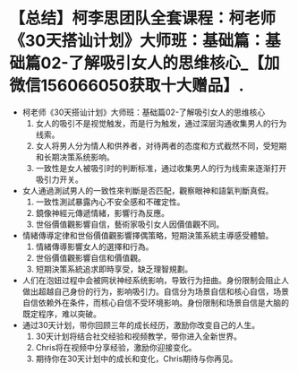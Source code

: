 # 【总结】柯李思团队全套课程：柯老师《30天搭讪计划》大师班：基础篇：基础篇02-了解吸引女人的思维核心_【加微信156066050获取十大赠品】.

-   柯老师《30天搭讪计划》大师班：基础篇02-了解吸引女人的思维核心
    1.  女人的吸引不是视觉触发，而是行为触发，通过深层沟通收集男人的行为线索。
    2.  女人将男人分为情人和供养者，对待两者的态度和方式截然不同，受短期和长期决策系统影响。
    3.  一致性是女人被吸引时的判断标准，通过收集男人的行为线索来逐渐打开吸引力开关。
-   女人通過測試男人的一致性來判斷是否匹配，觀察眼神和語氣判斷真假。
    1.  一致性測試暴露內心不安全感和不確定性。
    2.  鏡像神經元傳遞情緒，影響行為反應。
    3.  世俗價值觀影響自信，藝術家吸引女人因價值觀不同。
-   情緒傳導定律和世俗價值觀影響擇偶策略，短期決策系統主導感受體驗。
    1.  情緒傳導影響女人的選擇和行為。
    2.  世俗價值觀影響自信和價值觀。
    3.  短期決策系統追求即時享受，缺乏理智規劃。
-   人们在泡妞过程中会被网状神经系统影响，导致行为扭曲。身份限制会阻止人做出超越自己身份的行为，影响吸引力。自信分为场景自信和核心自信，场景自信依赖外在条件，而核心自信不受环境影响。身份限制和场景自信是大脑的既定程序，难以突破。
-   通过30天计划，带你回顾三年的成长经历，激励你改变自己的人生。
    1.  30天计划将结合社交经验和视频教学，带你进入全新世界。
    2.  Chris将在视频中分享经验，激励你迎接变化。
    3.  期待你在30天计划中的成长和变化，Chris期待与你再见。